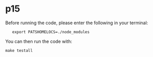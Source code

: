 # p15

Before running the code, please enter the following in your terminal:

       export PATSHOMELOCS=./node_modules

You can then run the code with:

    make testall